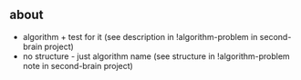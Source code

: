 ## about
- algorithm + test for it (see description in !algorithm-problem in second-brain project)
- no structure - just algorithm name (see structure in !algorithm-problem note in second-brain project)
 